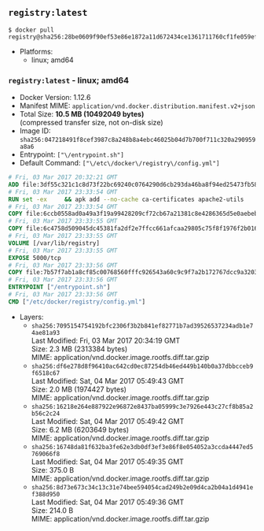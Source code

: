 ## `registry:latest`

```console
$ docker pull registry@sha256:28be0609f90ef53e86e1872a11d672434ce1361711760cf1fe059efd222f8d37
```

-	Platforms:
	-	linux; amd64

### `registry:latest` - linux; amd64

-	Docker Version: 1.12.6
-	Manifest MIME: `application/vnd.docker.distribution.manifest.v2+json`
-	Total Size: **10.5 MB (10492049 bytes)**  
	(compressed transfer size, not on-disk size)
-	Image ID: `sha256:047218491f8cef3987c8a248b8a4ebc46025b04d7b700f711c320a290959a8a6`
-	Entrypoint: `["\/entrypoint.sh"]`
-	Default Command: `["\/etc\/docker\/registry\/config.yml"]`

```dockerfile
# Fri, 03 Mar 2017 20:32:21 GMT
ADD file:3df55c321c1c8d73f22bc69240c0764290d6cb293da46ba8f94ed25473fb5853 in / 
# Fri, 03 Mar 2017 23:33:54 GMT
RUN set -ex     && apk add --no-cache ca-certificates apache2-utils
# Fri, 03 Mar 2017 23:33:54 GMT
COPY file:6ccb0558ad0a49a3f19a99428209cf72cb67a21381c8e4286365d5e0aebebd50 in /bin/registry 
# Fri, 03 Mar 2017 23:33:55 GMT
COPY file:6c4758d509045dc45381fa2df2e7ffcc661afcaa29805c75f8f1976f2b016db8 in /etc/docker/registry/config.yml 
# Fri, 03 Mar 2017 23:33:55 GMT
VOLUME [/var/lib/registry]
# Fri, 03 Mar 2017 23:33:55 GMT
EXPOSE 5000/tcp
# Fri, 03 Mar 2017 23:33:56 GMT
COPY file:7b57f7ab1a8cf85c00768560fffc926543a60c9c9f7a2b172767dcc9a3203394 in /entrypoint.sh 
# Fri, 03 Mar 2017 23:33:56 GMT
ENTRYPOINT ["/entrypoint.sh"]
# Fri, 03 Mar 2017 23:33:56 GMT
CMD ["/etc/docker/registry/config.yml"]
```

-	Layers:
	-	`sha256:7095154754192bfc2306f3b2b841ef82771b7ad39526537234adb1e74ae81a93`  
		Last Modified: Fri, 03 Mar 2017 20:34:19 GMT  
		Size: 2.3 MB (2313384 bytes)  
		MIME: application/vnd.docker.image.rootfs.diff.tar.gzip
	-	`sha256:df6e278d8f96410ac642cd0ec87254db46ed449b140b0a37dbbcceb9f6518c67`  
		Last Modified: Sat, 04 Mar 2017 05:49:43 GMT  
		Size: 2.0 MB (1974427 bytes)  
		MIME: application/vnd.docker.image.rootfs.diff.tar.gzip
	-	`sha256:16218e264e887922e96872e8437ba05999c3e7926e443c27cf8b85a2b56c2c24`  
		Last Modified: Sat, 04 Mar 2017 05:49:42 GMT  
		Size: 6.2 MB (6203649 bytes)  
		MIME: application/vnd.docker.image.rootfs.diff.tar.gzip
	-	`sha256:16748da81f632ba3fe62e3db0df3ef3e86f8e054052a3ccda4447ed5769066f8`  
		Last Modified: Sat, 04 Mar 2017 05:49:35 GMT  
		Size: 375.0 B  
		MIME: application/vnd.docker.image.rootfs.diff.tar.gzip
	-	`sha256:8d73e673c34c13c31e74bee594054cad249b2e09d4ca2b04a1d4941ef388d950`  
		Last Modified: Sat, 04 Mar 2017 05:49:36 GMT  
		Size: 214.0 B  
		MIME: application/vnd.docker.image.rootfs.diff.tar.gzip
